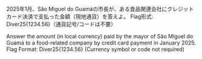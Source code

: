 2025年1月、São Miguel do Guamáの市長が、ある食品関連会社にクレジットカード決済で支払った金額（現地通貨）を答えよ。
Flag形式: Diver25{1234.56}（通貨記号/コードは不要）

Answer the amount (in local currency) paid by the mayor of São Miguel do Guamá to a food-related company by credit card payment in January 2025.
Flag Format: Diver25{1234.56} (Currency symbol or code not required)
